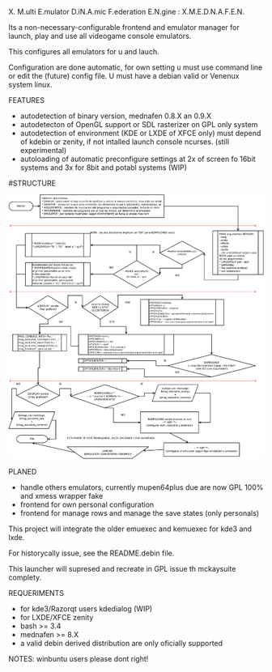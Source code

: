X. M.ulti E.mulator D.iN.A.mic F.ederation E.N.gine : X.M.E.D.N.A.F.E.N. 


Its a non-necessary-configurable frontend and emulator manager 
for launch, play and use all videogame console emulators.

This configures all emulators for u and lauch.

Configuration are done automatic, for own setting u must 
use command line or edit the (future) config file.
U must have a debian valid or Venenux system linux.

FEATURES

* autodetection of binary version, mednafen 0.8.X an 0.9.X
* autodetecton of OpenGL support or SDL rasterizer on GPL only system
* autodetection of environment (KDE or LXDE of XFCE only) must depend of kdebin or zenity, if not intalled launch console ncurses. (still experimental)
* autoloading of automatic preconfigure settings at 2x of screen fo 16bit systems and 3x for 8bit and potabl systems (WIP)


#STRUCTURE

![image](https://github.com/mckayemu/xmednafen/blob/master/docs/xmednafen-flujo-1.png?raw=true)


PLANED

* handle others emulators, currently mupen64plus due are now GPL 100% and xmess wrapper fake
* frontend for own personal configuration
* frontend for manage rows and manage the save states (only personals)

This project will integrate the older emuexec and kemuexec for kde3 and lxde.

For historycally issue, see the README.debin file.

This launcher will supresed and recreate in GPL issue th mckaysuite complety.

REQUERIMENTS

* for kde3/Razorqt users kdedialog (WIP)
* for LXDE/XFCE zenity
* bash >= 3.4
* mednafen >= 8.X
* a valid debin derived distribution are only oficially supported

NOTES: winbuntu users please dont right!
